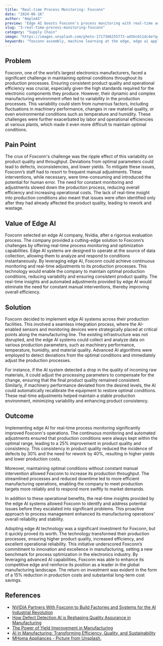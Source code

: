 ```yaml
---
title: "Real-time Process Monitoring: Foxconn"
date: "2024-06-16"
author: "AmpleAI"
preview: "Edge AI boosts Foxconn's process monitoring with real-time adjustments, enhancing product quality and efficiency. Key for edge AI applications in assembly."
slug: "3-real-time-process-monitoring-foxconn"
category: "Supply Chain"
image: "https://images.unsplash.com/photo-1717386255773-a456c611dc4e?q=80&w=2940&auto=format&fit=crop&ixlib=rb-4.0.3&ixid=M3wxMjA3fDB8MHxwaG90by1wYWdlfHx8fGVufDB8fHx8fA%3D%3D"
keywords: "foxconn assembly, machine learning at the edge, edge ai applications, edge ai companies"
---
```


## Problem
Foxconn, one of the world’s largest electronics manufacturers, faced a significant challenge in maintaining optimal conditions throughout its production processes. Ensuring consistent product quality and operational efficiency was crucial, especially given the high standards required for the electronic components they produce. However, their dynamic and complex manufacturing environment often led to variability in the production processes. This variability could stem from numerous factors, including fluctuations in machinery performance, changes in raw material quality, or even environmental conditions such as temperature and humidity. These challenges were further exacerbated by labor and operational efficiencies at various plants, which made it even more difficult to maintain optimal conditions.

## Pain Point
The crux of Foxconn's challenge was the ripple effect of this variability on product quality and throughput. Deviations from optimal parameters could lead to defects, inconsistencies, and lower yields. To mitigate these issues, Foxconn’s staff had to resort to frequent manual adjustments. These interventions, while necessary, were time-consuming and introduced the potential for human error. The need for constant monitoring and adjustments slowed down the production process, reducing overall efficiency and increasing operational costs. The lack of real-time insight into production conditions also meant that issues were often identified only after they had already affected the product quality, leading to rework and wastage.

## Value of Edge AI
Foxconn selected an edge AI company, Nvidia, after a rigorous evaluation process. The company provided a cutting-edge solution to Foxconn’s challenges by offering real-time process monitoring and optimization capabilities. Edge AI systems are designed to operate at the source of data collection, allowing them to analyze and respond to conditions instantaneously. By leveraging edge AI, Foxconn could achieve continuous monitoring and real-time adjustments to its production processes. This technology would enable the company to maintain optimal production conditions, reducing variability and ensuring consistent product quality. The real-time insights and automated adjustments provided by edge AI would eliminate the need for constant manual interventions, thereby improving overall efficiency.

## Solution
Foxconn decided to implement edge AI systems across their production facilities. This involved a seamless integration process, where the AI-enabled sensors and monitoring devices were strategically placed at critical points along the manufacturing line. The existing infrastructure was not disrupted, and the edge AI systems could collect and analyze data on various production parameters, such as machinery performance, temperature, humidity, and material quality. Advanced AI algorithms were employed to detect deviations from the optimal conditions and immediately adjust the production processes.

For instance, if the AI system detected a drop in the quality of incoming raw materials, it could adjust the processing parameters to compensate for the change, ensuring that the final product quality remained consistent. Similarly, if machinery performance deviated from the desired levels, the AI could automatically recalibrate the equipment to restore optimal conditions. These real-time adjustments helped maintain a stable production environment, minimizing variability and enhancing product consistency.

## Outcome
Implementing edge AI for real-time process monitoring significantly improved Foxconn's operations. The continuous monitoring and automated adjustments ensured that production conditions were always kept within the optimal range, leading to a 25% improvement in product quality and consistency. This consistency in product quality reduced the incidence of defects by 30% and the need for rework by 40%, resulting in higher yields and lower production costs.

Moreover, maintaining optimal conditions without constant manual intervention allowed Foxconn to increase its production throughput. The streamlined processes and reduced downtime led to more efficient manufacturing operations, enabling the company to meet production targets more reliably and to respond more swiftly to market demands.

In addition to these operational benefits, the real-time insights provided by the edge AI systems allowed Foxconn to identify and address potential issues before they escalated into significant problems. This proactive approach to process management enhanced its manufacturing operations’ overall reliability and stability.

Adopting edge AI technology was a significant investment for Foxconn, but it quickly proved its worth. The technology transformed their production processes, ensuring higher product quality, increased efficiency, and excellent operational reliability. This initiative underscored Foxconn’s commitment to innovation and excellence in manufacturing, setting a new benchmark for process optimization in the electronics industry. By leveraging advanced AI capabilities, Foxconn was able to enhance its competitive edge and reinforce its position as a leader in the global manufacturing landscape. The return on investment was evident in the form of a 15% reduction in production costs and substantial long-term cost savings.

## References

- [NVIDIA Partners With Foxconn to Build Factories and Systems for the AI Industrial Revolution](https://nvidianews.nvidia.com/news/nvidia-partners-with-foxconn-to-build-factories-and-systemsfor-the-ai-industrial-revolution)
- [How Defect Detection AI is Reshaping Quality Assurance in Manufacturing](https://imerit.net/blog/how-defect-detection-ai-is-reshaping-quality-assurance-in-manufacturing/)
- [The Power of Yield Improvement in Manufacturing](https://www.plataine.com/blog/the-power-of-yield-improvement-in-manufacturing/)
- [AI in Manufacturing: Transforming Efficiency, Quality, and Sustainability](https://www.linkedin.com/pulse/ai-manufacturing-transforming-efficiency-quality-michael-finocchiaro-51e0e/)
- [MHoma Appliances - Picture from Unsplash.](https://unsplash.com/photos/a-machine-that-is-inside-of-a-building-_XDK4naBbgw?utm_content=creditCopyText&utm_medium=referral&utm_source=unsplash)
